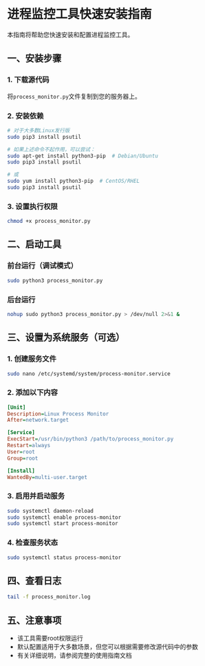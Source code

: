 # 进程监控工具快速安装指南

本指南将帮助您快速安装和配置进程监控工具。

## 一、安装步骤

### 1. 下载源代码

将`process_monitor.py`文件复制到您的服务器上。

### 2. 安装依赖

```bash
# 对于大多数Linux发行版
sudo pip3 install psutil

# 如果上述命令不起作用，可以尝试：
sudo apt-get install python3-pip  # Debian/Ubuntu
sudo pip3 install psutil

# 或
sudo yum install python3-pip  # CentOS/RHEL
sudo pip3 install psutil
```

### 3. 设置执行权限

```bash
chmod +x process_monitor.py
```

## 二、启动工具

### 前台运行（调试模式）

```bash
sudo python3 process_monitor.py
```

### 后台运行

```bash
nohup sudo python3 process_monitor.py > /dev/null 2>&1 &
```

## 三、设置为系统服务（可选）

### 1. 创建服务文件

```bash
sudo nano /etc/systemd/system/process-monitor.service
```

### 2. 添加以下内容

```ini
[Unit]
Description=Linux Process Monitor
After=network.target

[Service]
ExecStart=/usr/bin/python3 /path/to/process_monitor.py
Restart=always
User=root
Group=root

[Install]
WantedBy=multi-user.target
```

### 3. 启用并启动服务

```bash
sudo systemctl daemon-reload
sudo systemctl enable process-monitor
sudo systemctl start process-monitor
```

### 4. 检查服务状态

```bash
sudo systemctl status process-monitor
```

## 四、查看日志

```bash
tail -f process_monitor.log
```

## 五、注意事项

- 该工具需要root权限运行
- 默认配置适用于大多数场景，但您可以根据需要修改源代码中的参数
- 有关详细说明，请参阅完整的使用指南文档 